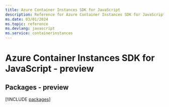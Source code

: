 ```yaml
---
title: Azure Container Instances SDK for JavaScript
description: Reference for Azure Container Instances SDK for JavaScript
ms.date: 03/01/2024
ms.topic: reference
ms.devlang: javascript
ms.service: containerinstances
---
```

# Azure Container Instances SDK for JavaScript - preview
## Packages - preview
[!INCLUDE [packages](container-instances-index.md)]
